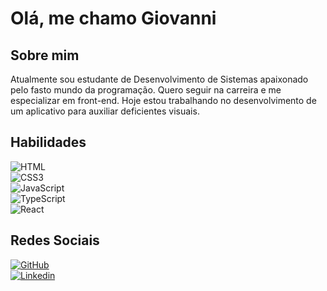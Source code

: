 # Olá, me chamo Giovanni

## Sobre mim 

Atualmente sou estudante de Desenvolvimento de Sistemas apaixonado pelo fasto mundo da programação. Quero seguir na carreira e me especializar em front-end.
Hoje estou trabalhando no desenvolvimento de um aplicativo para auxiliar deficientes visuais.

## Habilidades

![HTML](https://img.shields.io/badge/HTML5-E34F26?style=for-the-badge&logo=html5&logoColor=white)  
![CSS3](https://img.shields.io/badge/CSS3-1572B6?style=for-the-badge&logo=css3&logoColor=white)   
![JavaScript](https://img.shields.io/badge/JavaScript-F7DF1E?style=for-the-badge&logo=javascript&logoColor=black)  
![TypeScript](https://img.shields.io/badge/TypeScript-007ACC?style=for-the-badge&logo=typescript&logoColor=white)  
![React](https://img.shields.io/badge/React-20232A?style=for-the-badge&logo=react&logoColor=61DAFB)

## Redes Sociais
[![GitHub](https://img.shields.io/badge/GitHub-000?style=for-the-badge&logo=github&logoColor=30A3DC)](https://github.com/GiovanniSeloto)  
[![Linkedin](https://img.shields.io/badge/linkedin-000?style=for-the-badge&logo=linkedin&logoColor=blue)](https://www.linkedin.com/feed/)
